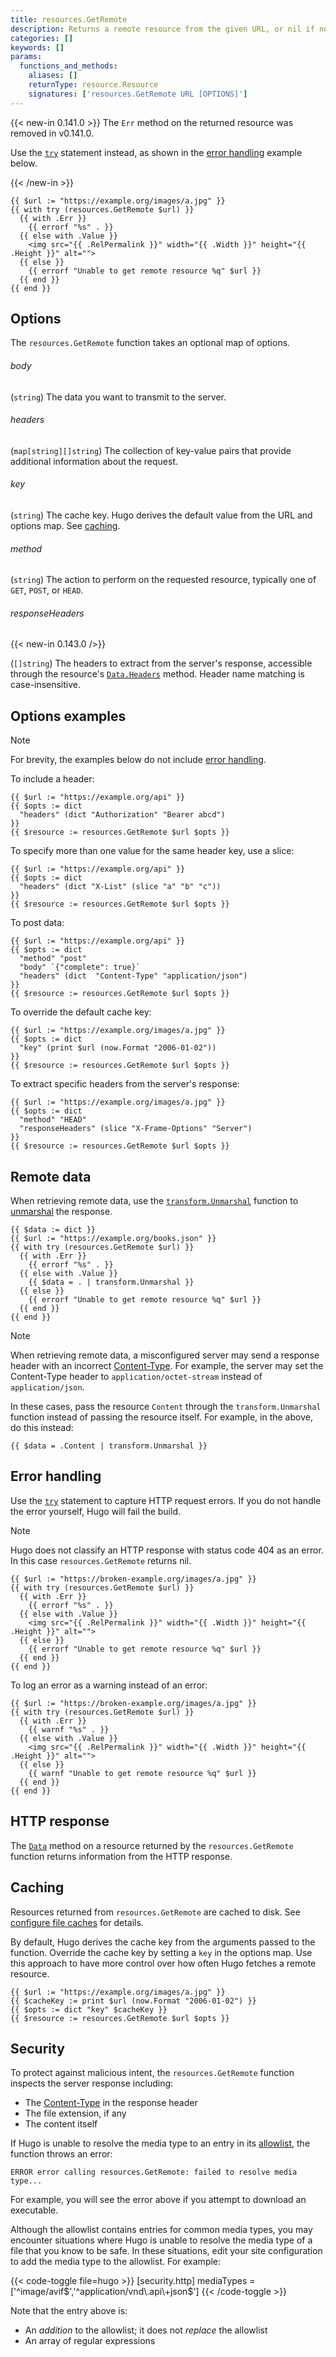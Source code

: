```yaml
---
title: resources.GetRemote
description: Returns a remote resource from the given URL, or nil if none found.
categories: []
keywords: []
params:
  functions_and_methods:
    aliases: []
    returnType: resource.Resource
    signatures: ['resources.GetRemote URL [OPTIONS]']
---
```


{{< new-in 0.141.0 >}}
The `Err` method on the returned resource was removed in v0.141.0.

Use the [`try`] statement instead, as shown in the [error handling] example below.

[`try`]: /functions/go-template/try
[error handling]: #error-handling
{{< /new-in >}}

```go-html-template
{{ $url := "https://example.org/images/a.jpg" }}
{{ with try (resources.GetRemote $url) }}
  {{ with .Err }}
    {{ errorf "%s" . }}
  {{ else with .Value }}
    <img src="{{ .RelPermalink }}" width="{{ .Width }}" height="{{ .Height }}" alt="">
  {{ else }}
    {{ errorf "Unable to get remote resource %q" $url }}
  {{ end }}
{{ end }}
```

## Options

The `resources.GetRemote` function takes an optional map of options.

###### body

(`string`) The data you want to transmit to the server.

###### headers

(`map[string][]string`) The collection of key-value pairs that provide additional information about the request.

###### key

(`string`) The cache key. Hugo derives the default value from the URL and options map. See [caching](#caching).

###### method

(`string`) The action to perform on the requested resource, typically one of `GET`, `POST`, or `HEAD`.

###### responseHeaders
{{< new-in 0.143.0 />}}

(`[]string`) The headers to extract from the server's response, accessible through the resource's [`Data.Headers`] method. Header name matching is case-insensitive.

[`Data.Headers`]: /methods/resource/data/#headers

## Options examples

> [!note]
> For brevity, the examples below do not include [error handling].

[error handling]: #error-handling

To include a header:

```go-html-template
{{ $url := "https://example.org/api" }}
{{ $opts := dict
  "headers" (dict "Authorization" "Bearer abcd")
}}
{{ $resource := resources.GetRemote $url $opts }}
```

To specify more than one value for the same header key, use a slice:

```go-html-template
{{ $url := "https://example.org/api" }}
{{ $opts := dict
  "headers" (dict "X-List" (slice "a" "b" "c"))
}}
{{ $resource := resources.GetRemote $url $opts }}
```

To post data:

```go-html-template
{{ $url := "https://example.org/api" }}
{{ $opts := dict
  "method" "post"
  "body" `{"complete": true}` 
  "headers" (dict  "Content-Type" "application/json")
}}
{{ $resource := resources.GetRemote $url $opts }}
```

To override the default cache key:

```go-html-template
{{ $url := "https://example.org/images/a.jpg" }}
{{ $opts := dict 
  "key" (print $url (now.Format "2006-01-02"))
}}
{{ $resource := resources.GetRemote $url $opts }}
```

To extract specific headers from the server's response:

```go-html-template
{{ $url := "https://example.org/images/a.jpg" }}
{{ $opts := dict
  "method" "HEAD"
  "responseHeaders" (slice "X-Frame-Options" "Server")
}}
{{ $resource := resources.GetRemote $url $opts }}
```

## Remote data

When retrieving remote data, use the [`transform.Unmarshal`] function to [unmarshal](g) the response.

[`transform.Unmarshal`]: /functions/transform/unmarshal/

```go-html-template
{{ $data := dict }}
{{ $url := "https://example.org/books.json" }}
{{ with try (resources.GetRemote $url) }}
  {{ with .Err }}
    {{ errorf "%s" . }}
  {{ else with .Value }}
    {{ $data = . | transform.Unmarshal }}
  {{ else }}
    {{ errorf "Unable to get remote resource %q" $url }}
  {{ end }}
{{ end }}
```

> [!note]
> When retrieving remote data, a misconfigured server may send a response header with an incorrect [Content-Type]. For example, the server may set the Content-Type header to `application/octet-stream` instead of `application/json`.
>
> In these cases, pass the resource `Content` through the `transform.Unmarshal` function instead of passing the resource itself. For example, in the above, do this instead:
>
> `{{ $data = .Content | transform.Unmarshal }}`

## Error handling

Use the [`try`] statement to capture HTTP request errors. If you do not handle the error yourself, Hugo will fail the build.

[`try`]: /functions/go-template/try

> [!note]
> Hugo does not classify an HTTP response with status code 404 as an error. In this case `resources.GetRemote` returns nil.

```go-html-template
{{ $url := "https://broken-example.org/images/a.jpg" }}
{{ with try (resources.GetRemote $url) }}
  {{ with .Err }}
    {{ errorf "%s" . }}
  {{ else with .Value }}
    <img src="{{ .RelPermalink }}" width="{{ .Width }}" height="{{ .Height }}" alt="">
  {{ else }}
    {{ errorf "Unable to get remote resource %q" $url }}
  {{ end }}
{{ end }}
```

To log an error as a warning instead of an error:

```go-html-template
{{ $url := "https://broken-example.org/images/a.jpg" }}
{{ with try (resources.GetRemote $url) }}
  {{ with .Err }}
    {{ warnf "%s" . }}
  {{ else with .Value }}
    <img src="{{ .RelPermalink }}" width="{{ .Width }}" height="{{ .Height }}" alt="">
  {{ else }}
    {{ warnf "Unable to get remote resource %q" $url }}
  {{ end }}
{{ end }}
```

## HTTP response

The [`Data`] method on a resource returned by the `resources.GetRemote` function returns information from the HTTP response.

[`Data`]: /methods/resource/data/

## Caching

Resources returned from `resources.GetRemote` are cached to disk. See [configure file caches] for details.

By default, Hugo derives the cache key from the arguments passed to the function. Override the cache key by setting a `key` in the options map. Use this approach to have more control over how often Hugo fetches a remote resource.

```go-html-template
{{ $url := "https://example.org/images/a.jpg" }}
{{ $cacheKey := print $url (now.Format "2006-01-02") }}
{{ $opts := dict "key" $cacheKey }}
{{ $resource := resources.GetRemote $url $opts }}
```

[configure file caches]: /configuration/caches/

## Security

To protect against malicious intent, the `resources.GetRemote` function inspects the server response including:

- The [Content-Type] in the response header
- The file extension, if any
- The content itself

If Hugo is unable to resolve the media type to an entry in its [allowlist], the function throws an error:

```text
ERROR error calling resources.GetRemote: failed to resolve media type...
```

For example, you will see the error above if you attempt to download an executable.

Although the allowlist contains entries for common media types, you may encounter situations where Hugo is unable to resolve the media type of a file that you know to be safe. In these situations, edit your site configuration to add the media type to the allowlist. For example:

{{< code-toggle file=hugo >}}
[security.http]
mediaTypes = ['^image/avif$','^application/vnd\.api\+json$']
{{< /code-toggle >}}

Note that the entry above is:

- An _addition_ to the allowlist; it does not _replace_ the allowlist
- An array of regular expressions

[allowlist]: https://en.wikipedia.org/wiki/Whitelist
[Content-Type]: https://developer.mozilla.org/en-US/docs/Web/HTTP/Headers/Content-Type
